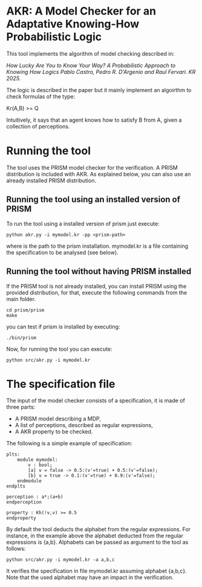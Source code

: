 # AKR: A Model Checker for an Adaptative Knowing-How Probabilistic Logic

This tool implements the algorithm of model checking described in: 

*How Lucky Are You to Know Your Way? A Probabilistic Approach to Knowing How Logics
Pablo Castro, Pedro R. D'Argenio and Raul Fervari. KR 2025.*

The logic is described in the paper but it mainly implement an algoirthm to check formulas of the type:  

Kr(A,B) >= Q  

Intuitively, it says that an agent knows how to satisfy B from A, given a collection 
of perceptions.

# Running the tool

The tool uses the PRISM model checker for the verification. A PRISM distribution 
is included with AKR. As explained below, you can also use an already installed PRISM distribution.

## Running the tool using an installed version of PRISM

To run the tool using a installed version of prism just execute:

```
python akr.py -i mymodel.kr -pp <prism-path>
```

where <prism-path> is the path to the prism installation. mymodel.kr is a file containing 
the specification to be analysed (see below).

## Running the tool without having PRISM installed

If the PRISM tool is not already installed, you can install PRISM using the provided distribution,
for that, execute the following commands from the main folder.

```
cd prism/prism
make
```

you can test if prism is installed by executing:

```
./bin/prism 
````

Now, for running the tool you can execute:

```
python src/akr.py -i mymodel.kr
``` 

# The specification file

The input of the model checker consists of a specification, it is made of three parts:

* A PRISM model describing a MDP,
* A list of perceptions, described as regular expressions,
* A AKR property to be checked.

The following is a simple example of specification:

```
plts: 
    module mymodel:
        v : bool; 
        [a] v = false -> 0.5:(v'=true) + 0.5:(v'=false); 
        [b] v = true -> 0.1:(v'=true) + 0.9:(v'=false); 	
    endmodule
endplts

perception : a*;(a+b)
endperception

property : Kh(!v,v) >= 0.5
endproperty 
```

By default the tool deducts the alphabet from the regular expressions. For instance, in the example above the alphabet deducted from the regular expressions is {a,b}. Alphabets can be passed as argument to the tool as follows:

```
python src/akr.py -i mymodel.kr -a a,b,c
```

It verifies the specification in file mymodel.kr assuming alphabet {a,b,c}. Note that the used alphabet may have an impact in the verification.







 
